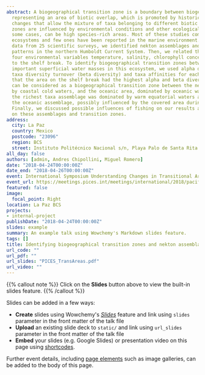 ```yaml
---
abstract: A biogeographical transition zone is a boundary between biogeographical regions, 
  representing an area of biotic overlap, which is promoted by historical and ecological 
  changes that allow the mixture of taxa belonging to different biotic components. These 
  zones are influenced by environmental conditions and other ecological factors, and, in 
  some cases, can be high species-rich areas. Most of these studies come from terrestrial 
  ecosystems and few ones have been reported in the marine environment. Using taxa composition 
  data from 25 scientific surveys, we identified nekton assemblages and spatial diversity 
  patterns in the northern Humboldt Current System. Then, we related these assemblages with 
  four environmental variables temperature, salinity, chlorophyll concentration and distance 
  to the shelf break. To identify biogeographical transition zones between the three most 
  important superficial water masses in this ecosystem, we used alpha diversity gradients, 
  taxa diversity turnover (beta diversity) and taxa affinities for each water mass. We found 
  that the area on the shelf break had the highest alpha and beta diversity, and therefore it 
  can be considered as a biogeographical transition zone between the neritic area, dominated 
  by coastal cold waters, and the oceanic area, dominated by oceanic waters. On the other side, 
  the richest taxa assemblage was dominated by warm equatorial waters and the least rich one was 
  the oceanic assemblage, possibly influenced by the covered area during scientific surveys. 
  Finally, we discussed possible influences of fishing on our results and climate change impacts 
  on these assemblages and transition zones.
address:
  city: La Paz
  country: Mexico
  postcode: "23096"
  region: BCS
  street: Instituto Politécnico Nacional s/n, Playa Palo de Santa Rita Sur
all_day: false
authors: [admin, Andres Chipollini, Miguel Romero]
date: "2018-04-24T00:00:00Z"
date_end: "2018-04-26T00:00:00Z"
event: International Symposium Understanding Changes in Transitional Areas of the Pacific
event_url: https://meetings.pices.int/meetings/international/2018/pacific-ta/scope
featured: false
image:
  focal_point: Right
location: La Paz BCS
projects:
- internal-project
publishDate: "2018-04-24T00:00:00Z"
slides: example
summary: An example talk using Wowchemy's Markdown slides feature.
tags: []
title: Identifying biogeographical transition zones and nekton assemblages in the northern Humboldt Current System
url_code: ""
url_pdf: ""
url_slides: "PICES_TransAreas.pdf"
url_video: ""
---
```


{{% callout note %}}
Click on the **Slides** button above to view the built-in slides feature.
{{% /callout %}}

Slides can be added in a few ways:

- **Create** slides using Wowchemy's [*Slides*](https://wowchemy.com/docs/managing-content/#create-slides) feature and link using `slides` parameter in the front matter of the talk file
- **Upload** an existing slide deck to `static/` and link using `url_slides` parameter in the front matter of the talk file
- **Embed** your slides (e.g. Google Slides) or presentation video on this page using [shortcodes](https://wowchemy.com/docs/writing-markdown-latex/).

Further event details, including [page elements](https://wowchemy.com/docs/writing-markdown-latex/) such as image galleries, can be added to the body of this page.
